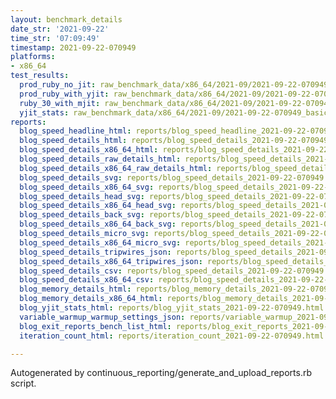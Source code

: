 ```yaml
---
layout: benchmark_details
date_str: '2021-09-22'
time_str: '07:09:49'
timestamp: 2021-09-22-070949
platforms:
- x86_64
test_results:
  prod_ruby_no_jit: raw_benchmark_data/x86_64/2021-09/2021-09-22-070949_basic_benchmark_prod_ruby_no_jit.json
  prod_ruby_with_yjit: raw_benchmark_data/x86_64/2021-09/2021-09-22-070949_basic_benchmark_prod_ruby_with_yjit.json
  ruby_30_with_mjit: raw_benchmark_data/x86_64/2021-09/2021-09-22-070949_basic_benchmark_ruby_30_with_mjit.json
  yjit_stats: raw_benchmark_data/x86_64/2021-09/2021-09-22-070949_basic_benchmark_yjit_stats.json
reports:
  blog_speed_headline_html: reports/blog_speed_headline_2021-09-22-070949.html
  blog_speed_details_html: reports/blog_speed_details_2021-09-22-070949.html
  blog_speed_details_x86_64_html: reports/blog_speed_details_2021-09-22-070949.x86_64.html
  blog_speed_details_raw_details_html: reports/blog_speed_details_2021-09-22-070949.raw_details.html
  blog_speed_details_x86_64_raw_details_html: reports/blog_speed_details_2021-09-22-070949.x86_64.raw_details.html
  blog_speed_details_svg: reports/blog_speed_details_2021-09-22-070949.svg
  blog_speed_details_x86_64_svg: reports/blog_speed_details_2021-09-22-070949.x86_64.svg
  blog_speed_details_head_svg: reports/blog_speed_details_2021-09-22-070949.head.svg
  blog_speed_details_x86_64_head_svg: reports/blog_speed_details_2021-09-22-070949.x86_64.head.svg
  blog_speed_details_back_svg: reports/blog_speed_details_2021-09-22-070949.back.svg
  blog_speed_details_x86_64_back_svg: reports/blog_speed_details_2021-09-22-070949.x86_64.back.svg
  blog_speed_details_micro_svg: reports/blog_speed_details_2021-09-22-070949.micro.svg
  blog_speed_details_x86_64_micro_svg: reports/blog_speed_details_2021-09-22-070949.x86_64.micro.svg
  blog_speed_details_tripwires_json: reports/blog_speed_details_2021-09-22-070949.tripwires.json
  blog_speed_details_x86_64_tripwires_json: reports/blog_speed_details_2021-09-22-070949.x86_64.tripwires.json
  blog_speed_details_csv: reports/blog_speed_details_2021-09-22-070949.csv
  blog_speed_details_x86_64_csv: reports/blog_speed_details_2021-09-22-070949.x86_64.csv
  blog_memory_details_html: reports/blog_memory_details_2021-09-22-070949.html
  blog_memory_details_x86_64_html: reports/blog_memory_details_2021-09-22-070949.x86_64.html
  blog_yjit_stats_html: reports/blog_yjit_stats_2021-09-22-070949.html
  variable_warmup_warmup_settings_json: reports/variable_warmup_2021-09-22-070949.warmup_settings.json
  blog_exit_reports_bench_list_html: reports/blog_exit_reports_2021-09-22-070949.bench_list.html
  iteration_count_html: reports/iteration_count_2021-09-22-070949.html

---
```

Autogenerated by continuous_reporting/generate_and_upload_reports.rb script.
